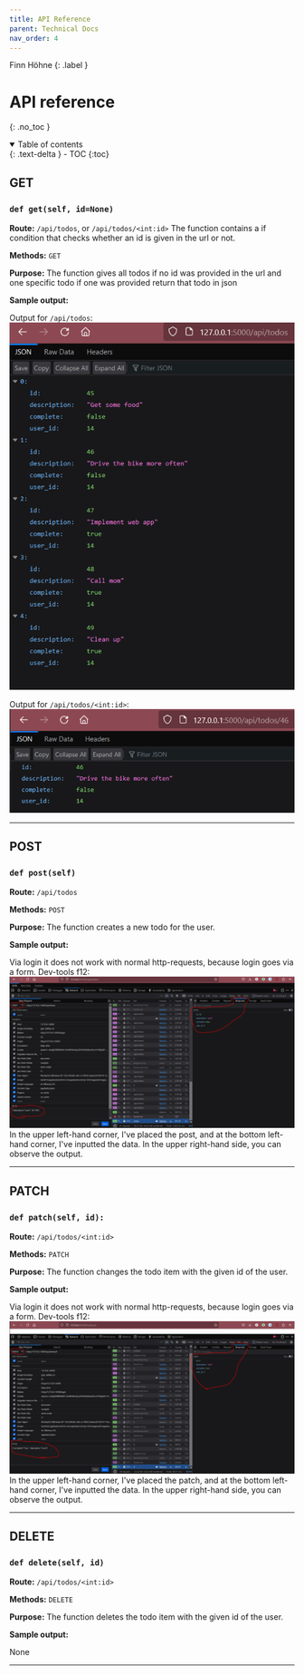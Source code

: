 ```yaml
---
title: API Reference
parent: Technical Docs
nav_order: 4
---
```


Finn Höhne
{: .label }

# API reference
{: .no_toc }

<details open markdown="block">
  <summary>
    Table of contents
  </summary>
  {: .text-delta }
- TOC
{:toc}
</details>

## GET

### `def get(self, id=None)`

**Route:** `/api/todos`, or `/api/todos/<int:id>` The function contains a if condition that checks whether an id is given in the url or not.

**Methods:** `GET`

**Purpose:** The function gives all todos if no id was provided in the url and one specific todo if one was provided return that todo in json

**Sample output:**

Output for `/api/todos`:
![output from route 'api/todos'](../assets/images/apitodos.PNG)



Output for `/api/todos/<int:id>`:
![output from route 'api/todos/<int:id>'](../assets/images/apitodoid.PNG)


---

## POST

### `def post(self)`

**Route:** `/api/todos`

**Methods:** `POST`

**Purpose:** The function creates a new todo for the user.

**Sample output:**

Via login it does not work with normal http-requests, because login goes via a form. Dev-tools f12:
![output from post](../assets/images/post.PNG) 
In the upper left-hand corner, I've placed the post, and at the bottom left-hand corner, I've inputted the data. In the upper right-hand side, you can observe the output.

---

## PATCH

### `def patch(self, id):`

**Route:** `/api/todos/<int:id>`

**Methods:** `PATCH`

**Purpose:** The function changes the todo item with the given id of the user.

**Sample output:**

Via login it does not work with normal http-requests, because login goes via a form. Dev-tools f12:
![output from patch](../assets/images/patch.PNG)
In the upper left-hand corner, I've placed the patch, and at the bottom left-hand corner, I've inputted the data. In the upper right-hand side, you can observe the output.

---

## DELETE

### `def delete(self, id)`

**Route:** `/api/todos/<int:id>`

**Methods:** `DELETE`

**Purpose:** The function deletes the todo item with the given id of the user.

**Sample output:**

None

---